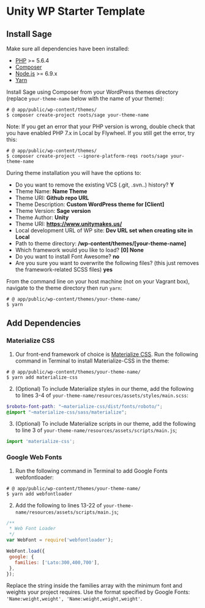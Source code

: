 # Unity WP Starter Template

## Install Sage

Make sure all dependencies have been installed:

* [PHP](http://php.net/manual/en/install.php) >= 5.6.4
* [Composer](https://getcomposer.org/download/)
* [Node.js](http://nodejs.org/) >= 6.9.x
* [Yarn](https://yarnpkg.com/en/docs/install)

Install Sage using Composer from your WordPress themes directory (replace `your-theme-name` below with the name of your theme):

```shell
# @ app/public/wp-content/themes/
$ composer create-project roots/sage your-theme-name
```

Note: If you get an error that your PHP version is wrong, double check that you have enabled PHP 7.x in Local by Flywheel. If you still get the error, try this:

```shell
# @ app/public/wp-content/themes/
$ composer create-project --ignore-platform-reqs roots/sage your-theme-name
```

During theme installation you will have the options to:

* Do you want to remove the existing VCS (.git, .svn..) history? **Y**
* Theme Name: **Name Theme**
* Theme URI: **Github repo URL**
* Theme Description: **Custom WordPress theme for [Client]**
* Theme Version: **Sage version**
* Theme Author: **Unity**
* Theme URI: **https://www.unitymakes.us/**
* Local development URL of WP site: **Dev URL set when creating site in Local**
* Path to theme directory: **/wp-content/themes/[your-theme-name]**
* Which framework would you like to load? **[0] None**
* Do you want to install Font Awesome? **no**
* Are you sure you want to overwrite the following files? (this just removes the framework-related SCSS files) **yes**

From the command line on your host machine (not on your Vagrant box), navigate to the theme directory then run `yarn`:

```shell
# @ app/public/wp-content/themes/your-theme-name/
$ yarn
```

## Add Dependencies

### Materialize CSS
1. Our front-end framework of choice is [Materialize CSS](http://materializecss.com/). Run the following command in Terminal to install Materialize-CSS in the theme:

```shell
# @ app/public/wp-content/themes/your-theme-name/
$ yarn add materialize-css
```

2. (Optional) To include Materialize styles in our theme, add the following to lines 3-4 of `your-theme-name/resources/assets/styles/main.scss`:

```scss
$roboto-font-path: "~materialize-css/dist/fonts/roboto/";
@import "~materialize-css/sass/materialize";
````

3. (Optional) To include Materialize scripts in our theme, add the following to line 3 of `your-theme-name/resources/assets/scripts/main.js`;

```js
import 'materialize-css';
````

### Google Web Fonts
1. Run the following command in Terminal to add Google Fonts webfontloader:

```shell
# @ app/public/wp-content/themes/your-theme-name/
$ yarn add webfontloader
```
2. Add the following to lines 13-22 of `your-theme-name/resources/assets/scripts/main.js`;

```js
/**
 * Web Font Loader
 */
var WebFont = require('webfontloader');

WebFont.load({
 google: {
   families: ['Lato:300,400,700'],
 },
});
````

Replace the string inside the families array with the minimum font and weights your project requires. Use the format specified by Google Fonts: `'Name:weight,weight', 'Name:weight,weight,weight'`.
